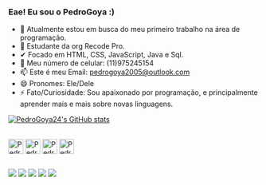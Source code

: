 ### Eae! Eu sou o PedroGoya :)

- 🔭 Atualmente estou em busca do meu primeiro trabalho na área de programação.
- 🌱 Estudante da org Recode Pro.
- ✔  Focado em HTML, CSS, JavaScript, Java e Sql.
- 💬 Meu número de celular: (11)975245154
- 📫 Este é meu Email: pedrogoya2005@outlook.com
- 😄 Pronomes: Ele/Dele
- ⚡ Fato/Curiosidade: Sou apaixonado por programação, e principalmente aprender mais e mais sobre novas linguagens.

[![PedroGoya24's GitHub stats](https://github-readme-stats.vercel.app/api?username=PedroGoya24&show_icons=true&theme=radical)](https://github.com/PedroGoya24/github-readme-stats)

<div style="display: inline_block"><br>
  <img align="center" alt="Pedro-Js" heigth="30" width="30" <img src="https://cdn.jsdelivr.net/gh/devicons/devicon/icons/javascript/javascript-original.svg" />
  <img align="center" alt="Pedro-Html" heigth="30" width="30" src="https://cdn.jsdelivr.net/gh/devicons/devicon/icons/html5/html5-original.svg" />
  <img align="center" alt="Pedro-Css" heigth="30" width="30" src="https://cdn.jsdelivr.net/gh/devicons/devicon/icons/css3/css3-original.svg" />
  <img align="center" alt="Pedro-Python" heigth="30" width="30" src="https://cdn.jsdelivr.net/gh/devicons/devicon/icons/python/python-original.svg" />
</div>

##

<div>   
  <a href="https://www.instagram.com/pr_goya" target="_blank"><img src="https://img.shields.io/badge/-Instagram-%23E4405F?style=for-the-badge&logo=instagram&logoColor=white" target="_blank"></a>
 	<a href="https://www.twitch.tv/nxt_whoami" target="_blank"><img src="https://img.shields.io/badge/Twitch-9146FF?style=for-the-badge&logo=twitch&logoColor=white" target="_blank"></a>
  <a href = "mailto:pedrogoya200524@gmail.com"><img src="https://img.shields.io/badge/-Gmail-%23333?style=for-the-badge&logo=gmail&logoColor=white" target="_blank"></a>
  <a href="https://www.linkedin.com/in/pedro-da-cunha-goya-69b9941a0" target="_blank"><img src="https://img.shields.io/badge/-LinkedIn-%230077B5?style=for-the-badge&logo=linkedin&logoColor=white" target="_blank"></a> 
  <a href="https://wa.me/5511975245154" target="_blank"><img src="https://img.shields.io/badge/WhatsApp-25D366?style=for-the-badge&logo=whatsapp&logoColor=white" target="_blank"></a>
</div>



